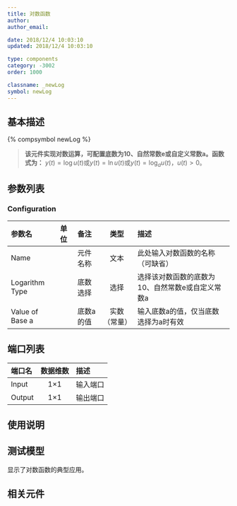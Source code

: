 ```yaml
---
title: 对数函数
author: 
author_email:

date: 2018/12/4 10:03:10
updated: 2018/12/4 10:03:10

type: components
category: -3002
order: 1000

classname: _newLog
symbol: newLog
---
```

## 基本描述
{% compsymbol newLog %}

> **该元件实现对数运算，可配置底数为10、自然常数e或自定义常数a。函数式为：**
> $y(t) = \log u(t)$或$y(t) = \ln u(t)$或$y(t) = {\log _a}u(t)$，$u(t)>0$。

## 参数列表
### Configuration
| 参数名 | 单位 | 备注 | 类型 | 描述 |
| :--- | :--- | :--- | :--: | :--- |
| Name |  | 元件名称 | 文本 | 此处输入对数函数的名称（可缺省） |
| Logarithm Type |  | 底数选择 | 选择 | 选择该对数函数的底数为10、自然常数e或自定义常数a |
| Value of Base a |  | 底数a的值 | 实数（常量） | 输入底数a的值，仅当底数选择为a时有效 |


## 端口列表

| 端口名 | 数据维数 | 描述 |
| :--- | :--:  | :--- |
| Input | 1×1 |输入端口 |                   
| Output | 1×1 |输出端口 |                   

## 使用说明


## 测试模型
[<test name>](<test link>)显示了对数函数的典型应用。

## 相关元件


